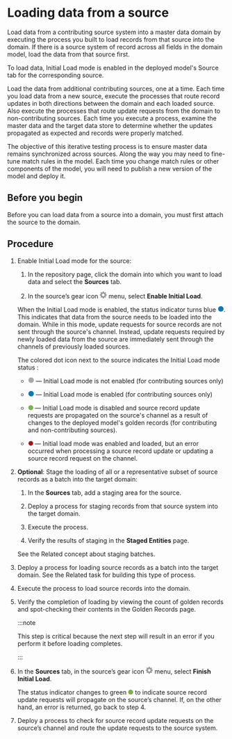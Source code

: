 # Loading data from a source 

<head>
  <meta name="guidename" content="DataHub"/>
  <meta name="context" content="GUID-8c5915de-5144-45a0-8d21-b798879e174a"/>
</head>


Load data from a contributing source system into a master data domain by executing the process you built to load records from that source into the domain. If there is a source system of record across all fields in the domain model, load the data from that source first.

To load data, Initial Load mode is enabled in the deployed model's Source tab for the corresponding source.

Load the data from additional contributing sources, one at a time. Each time you load data from a new source, execute the processes that route record updates in both directions between the domain and each loaded source. Also execute the processes that route update requests from the domain to non-contributing sources. Each time you execute a process, examine the master data and the target data store to determine whether the updates propagated as expected and records were properly matched.

The objective of this iterative testing process is to ensure master data remains synchronized across sources. Along the way you may need to fine-tune match rules in the model. Each time you change match rules or other components of the model, you will need to publish a new version of the model and deploy it.

## Before you begin

Before you can load data from a source into a domain, you must first attach the source to the domain.

## Procedure

1. Enable Initial Load mode for the source:

    1. In the repository page, click the domain into which you want to load data and select the **Sources** tab.

    2. In the source’s gear icon **![icon](../Images/main-ic-gear-gray_54d864eb-b5de-4ee6-9b31-975dae0a5762.jpg)** menu, select **Enable Initial Load**.

   When the Initial Load mode is enabled, the status indicator turns blue ![icon](../Images/main-ic-dot-blue-12_947211c8-281d-4c03-95eb-3e7951d56f3e.jpg). This indicates that data from the source needs to be loaded into the domain. While in this mode, update requests for source records are not sent through the source's channel. Instead, update requests required by newly loaded data from the source are immediately sent through the channels of previously loaded sources.

    The colored dot icon next to the source indicates the Initial Load mode status :
    
    - ![Gray dot icon](../Images/Common/main-ic-dot-gray-12_44f63a1e-aae0-4810-86e9-99fd1258c0ab.jpg) — Initial Load mode is not enabled (for contributing sources only)
    
    - ![Blue dot icon](../Images/main-ic-dot-blue-12_947211c8-281d-4c03-95eb-3e7951d56f3e.jpg) — Initial Load mode is enabled (for contributing sources only)
    
    - ![Green dot icon](../Images/Common/main-ic-dot-green-12_2f68f523-a6b0-4691-831c-1dbdf0f6ef2e.jpg) — Initial Load mode is disabled and source record update requests are propagated on the source's channel as a result of changes to the deployed model's golden records (for contributing and non-contributing sources).
    
    - ![Red dot icon](../Images/Common/main-ic-dot-red-12_4112ea3b-21ef-4820-8981-786df001c59f.jpg) — Initial load mode was enabled and loaded, but an error occurred when processing a source record update or updating a source record request on the channel.


2. **Optional**: Stage the loading of all or a representative subset of source records as a batch into the target domain:

    1. In the **Sources** tab, add a staging area for the source.

    2. Deploy a process for staging records from that source system into the target domain.

    3. Execute the process.

    4. Verify the results of staging in the **Staged Entities** page.

    See the Related concept about staging batches.

3. Deploy a process for loading source records as a batch into the target domain. See the Related task for building this type of process.

4. Execute the process to load source records into the domain.

5. Verify the completion of loading by viewing the count of golden records and spot-checking their contents in the Golden Records page.

    :::note
    
    This step is critical because the next step will result in an error if you perform it before loading completes.

    :::

6. In the **Sources** tab, in the source’s gear icon **![icon](../Images/main-ic-gear-gray_54d864eb-b5de-4ee6-9b31-975dae0a5762.jpg)** menu, select **Finish Initial Load**.

    The status indicator changes to green ![icon](../Images/Common/main-ic-dot-green-12_2f68f523-a6b0-4691-831c-1dbdf0f6ef2e.jpg) to indicate source record update requests will propagate on the source’s channel. If, on the other hand, an error is returned, go back to step 4.

7. Deploy a process to check for source record update requests on the source’s channel and route the update requests to the source system.